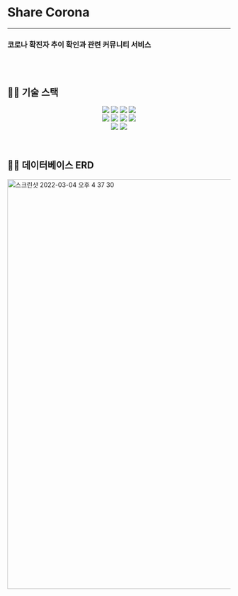 # Share Corona

---

### 코로나 확진자 추이 확인과 관련 커뮤니티 서비스

</br>
</br>

## 👨‍💻 기술 스택

<p align="center">  
  <img src="https://img.shields.io/badge/Node.js-339933?style=flat&logo=Node.js&logoColor=white"/>
  <img src="https://img.shields.io/badge/Express-000000?style=flat&logo=Express&logoColor=white"/>
  <img src="https://img.shields.io/badge/TypeScript-3178C6?style=flat&logo=TypeScript&logoColor=white"/>
  <img src="https://img.shields.io/badge/RestFul-EF2D5E?style=flat&logoColor=white"/>

<br/>

  <img src="https://img.shields.io/badge/MariaDB-003545?style=flat&logo=MariaDB&logoColor=white"/>
  <img src="https://img.shields.io/badge/MySQL%20Workbench-4479A1?style=flat&logo=MySQL&logoColor=white"/>
  <img src="https://img.shields.io/badge/Redis-DC382D?style=flat&logo=Redis&logoColor=white"/>
  <img src="https://img.shields.io/badge/Jest-C21325?style=flat&logo=Jest&logoColor=white"/>
 
<br/>
  
  <img src="https://img.shields.io/badge/AWS-232F3E?style=flat&logo=Amazon%20AWS&logoColor=white"/>
  <img src="https://img.shields.io/badge/Linux(Ubuntu)-E95420?style=flat&logo=Ubuntu&logoColor=white"/>
</p>

</br>

## 👨‍💻 데이터베이스 ERD
<img width="923" alt="스크린샷 2022-03-04 오후 4 37 30" src="https://user-images.githubusercontent.com/79014269/156726267-30d3e0fb-d741-47c0-acfe-f09ba6b0951a.png">


